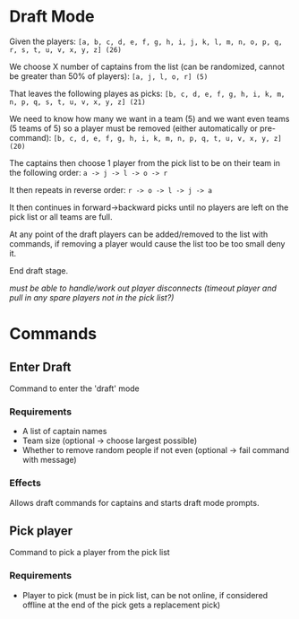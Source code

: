 # Draft Mode

Given the players: `[a, b, c, d, e, f, g, h, i, j, k, l, m, n, o, p, q, r, s, t, u, v, x, y, z] (26)`

We choose X number of captains from the list (can be randomized, cannot be greater than 50% of players): `[a, j, l, o, r] (5)`

That leaves the following playes as picks: `[b, c, d, e, f, g, h, i, k, m, n, p, q, s, t, u, v, x, y, z] (21)`

We need to know how many we want in a team (5) and we want even teams (5 teams of 5) so a player must be removed (either automatically or pre-command):
`[b, c, d, e, f, g, h, i, k, m, n, p, q, t, u, v, x, y, z] (20)`

The captains then choose 1 player from the pick list to be on their team in the following order: `a -> j -> l -> o -> r`

It then repeats in reverse order: `r -> o -> l -> j -> a`

It then continues in forward->backward picks until no players are left on the pick list or all teams are full.

At any point of the draft players can be added/removed to the list with commands, if removing a player would cause the list too be too small deny it.

End draft stage.

_must be able to handle/work out player disconnects (timeout player and pull in any spare players not in the pick list?)_

# Commands

## Enter Draft

Command to enter the 'draft' mode

### Requirements

- A list of captain names
- Team size (optional -> choose largest possible)
- Whether to remove random people if not even (optional -> fail command with message)

### Effects

Allows draft commands for captains and starts draft mode prompts.

## Pick player

Command to pick a player from the pick list

### Requirements

- Player to pick (must be in pick list, can be not online, if considered offline at the end of the pick gets a replacement pick)